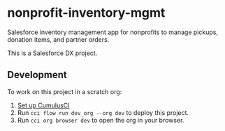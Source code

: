 # nonprofit-inventory-mgmt

Salesforce inventory management app for nonprofits to manage pickups, donation items, and partner orders.

This is a Salesforce DX project.

## Development

To work on this project in a scratch org:

1. [Set up CumulusCI](https://cumulusci.readthedocs.io/en/latest/tutorial.html)
2. Run `cci flow run dev_org --org dev` to deploy this project.
3. Run `cci org browser dev` to open the org in your browser.